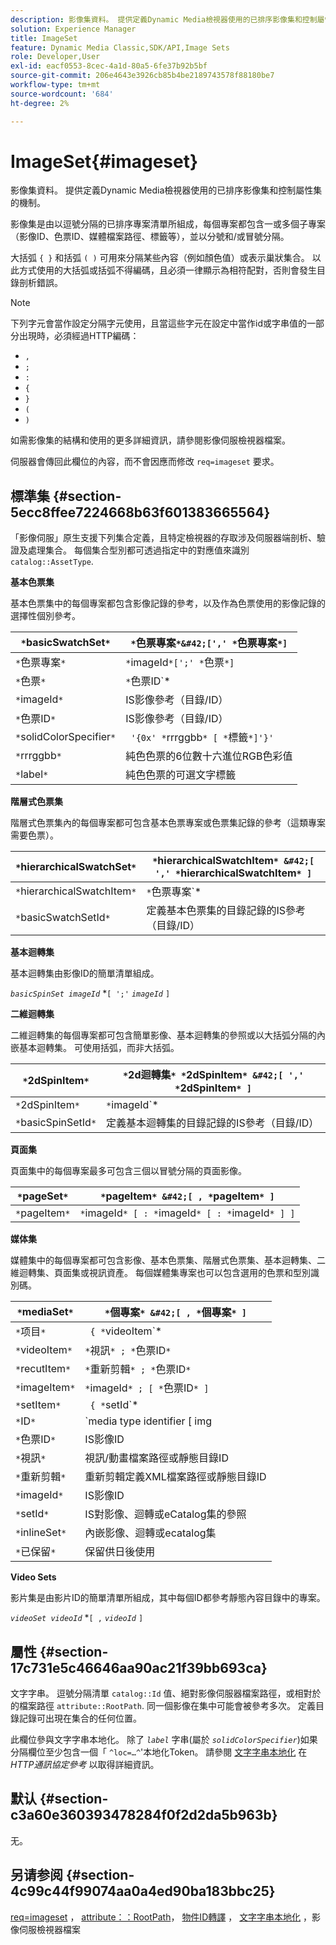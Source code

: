 ```yaml
---
description: 影像集資料。 提供定義Dynamic Media檢視器使用的已排序影像集和控制屬性集的機制。
solution: Experience Manager
title: ImageSet
feature: Dynamic Media Classic,SDK/API,Image Sets
role: Developer,User
exl-id: eacf0553-8cec-4a1d-80a5-6fe37b92b5bf
source-git-commit: 206e4643e3926cb85b4be2189743578f88180be7
workflow-type: tm+mt
source-wordcount: '684'
ht-degree: 2%

---
```


# ImageSet{#imageset}

影像集資料。 提供定義Dynamic Media檢視器使用的已排序影像集和控制屬性集的機制。

影像集是由以逗號分隔的已排序專案清單所組成，每個專案都包含一或多個子專案（影像ID、色票ID、媒體檔案路徑、標籤等），並以分號和/或冒號分隔。

大括弧 `{ }` 和括弧 `( )` 可用來分隔某些內容（例如顏色值）或表示巢狀集合。 以此方式使用的大括弧或括弧不得編碼，且必須一律顯示為相符配對，否則會發生目錄剖析錯誤。

>[!NOTE]
>
>下列字元會當作設定分隔字元使用，且當這些字元在設定中當作id或字串值的一部分出現時，必須經過HTTP編碼：
>
>* `,`
>* `;`
>* `:`
>* `{`
>* `}`
>* `(`
>* `)`



如需影像集的結構和使用的更多詳細資訊，請參閱影像伺服檢視器檔案。

伺服器會傳回此欄位的內容，而不會因應而修改 `req=imageset` 要求。

## 標準集 {#section-5ecc8ffee7224668b63f601383665564}

「影像伺服」原生支援下列集合定義，且特定檢視器的存取涉及伺服器端剖析、驗證及處理集合。 每個集合型別都可透過指定中的對應值來識別 `catalog::AssetType`.

**基本色票集**

基本色票集中的每個專案都包含影像記錄的參考，以及作為色票使用的影像記錄的選擇性個別參考。

| `*`basicSwatchSet`*` | `*`色票專案`*&#42;[',' *`色票專案`*]` |
|---|---|
| `*`色票專案`*` | `*`imageId`*[';' *`色票`*]` |
| `*`色票`*` | `*`色票ID`*|solidColorSpecifier` |
| `*`imageId`*` | IS影像參考（目錄/ID） |
| `*`色票ID`*` | IS影像參考（目錄/ID） |
| `*`solidColorSpecifier`*` | ` '{0x' *`rrrggbb`* [ *`標籤`*]'}'` |
| `*`rrrggbb`*` | 純色色票的6位數十六進位RGB色彩值 |
| `*`label`*` | 純色色票的可選文字標籤 |

**階層式色票集**

階層式色票集內的每個專案都可包含基本色票專案或色票集記錄的參考（這類專案需要色票）。

| `*`hierarchicalSwatchSet`*` | `*`hierarchicalSwatchItem`* &#42;[ ',' *`hierarchicalSwatchItem`* ]` |
|---|---|
| `*`hierarchicalSwatchItem`*` | `*`色票專案`* | { *`basicSwatchSetId`* ';' *`色票`* }` |
| `*`basicSwatchSetId`*` | 定義基本色票集的目錄記錄的IS參考（目錄/ID） |

**基本迴轉集**

基本迴轉集由影像ID的簡單清單組成。

*`basicSpinSet imageId`*  &#42;`[ ';'`  *`imageId`* `]`

**二維迴轉集**

二維迴轉集的每個專案都可包含簡單影像、基本迴轉集的參照或以大括弧分隔的內嵌基本迴轉集。 可使用括弧，而非大括弧。

| `*`2dSpinItem`*` | `*`2d迴轉集`* *`2dSpinItem`* &#42;[ ',' *`2dSpinItem`* ]` |
|---|---|
| `*`2dSpinItem`*` | `*`imageId`* | { '{' *`basicSpinSet`* '}' } | *`basicSpinSetId`*` |
| `*`basicSpinSetId`*` | 定義基本迴轉集的目錄記錄的IS參考（目錄/ID） |

**頁面集**

頁面集中的每個專案最多可包含三個以冒號分隔的頁面影像。

| `*`pageSet`*` | `*`pageItem`* &#42;[ , *`pageItem`* ]` |
|---|---|
| `*`pageItem`*` | `*`imageId`* [ : *`imageId`* [ : *`imageId`* ] ]` |

**媒体集**

媒體集中的每個專案都可包含影像、基本色票集、階層式色票集、基本迴轉集、二維迴轉集、頁面集或視訊資產。 每個媒體集專案也可以包含選用的色票和型別識別碼。

| `*`mediaSet`*` | `*`個專案`* &#42;[ , *`個專案`* ]` |
|---|---|
| `*`项目`*` | ` { *`videoItem`* | *`recutItem`* | *`imageItem`*}} | *`setItem`* } [ ; [ *`ID`* ] [ ; [ *`保留`* ] ] ]` |
| `*`videoItem`*` | `*`視訊`* ; *`色票ID`*` |
| `*`recutItem`*` | `*`重新剪輯`* ; *`色票ID`*` |
| `*`imageItem`*` | `*`imageId`* ; [ *`色票ID`* ]` |
| `*`setItem`*` | ` { *`setId`* | { '{' *`inlineSet`* '}' } } ; *`色票ID`*` |
| `*`ID`*` | `media type identifier [ img | basic | advanced_image | img | img_set | advanced_imageset | advanced_swatchset | spin | video ]` |
| `*`色票ID`*` | IS影像ID |
| `*`視訊`*` | 視訊/動畫檔案路徑或靜態目錄ID |
| `*`重新剪輯`*` | 重新剪輯定義XML檔案路徑或靜態目錄ID |
| `*`imageId`*` | IS影像ID |
| `*`setId`*` | IS對影像、迴轉或eCatalog集的參照 |
| `*`inlineSet`*` | 內嵌影像、迴轉或ecatalog集 |
| `*`已保留`*` | 保留供日後使用 |

**Video Sets**

影片集是由影片ID的簡單清單所組成，其中每個ID都參考靜態內容目錄中的專案。

*`videoSet videoId`*  &#42;`[ ,`  *`videoId`* `]`

## 屬性 {#section-17c731e5c46646aa90ac21f39bb693ca}

文字字串。 逗號分隔清單 `catalog::Id` 值、絕對影像伺服器檔案路徑，或相對於的檔案路徑 `attribute::RootPath`. 同一個影像在集中可能會被參考多次。 定義目錄記錄可出現在集合的任何位置。

此欄位參與文字字串本地化。 除了 *`label`* 字串(屬於 *`solidColorSpecifier`*)如果分隔欄位至少包含一個「 `^loc=…^`&#39;本地化Token。 請參閱 [文字字串本地化](/help/aem-is-ir-api/is-api/http-ref/image-serving-api-ref/c-http-protocol-reference/c-syntax-and-features/r-text-string-localization.md) 在 *HTTP通訊協定參考* 以取得詳細資訊。

## 默认 {#section-c3a60e360393478284f0f2d2da5b963b}

无。

## 另请参阅 {#section-4c99c44f99074aa0a4ed90ba183bbc25}

[req=imageset](/help/aem-is-ir-api/is-api/http-ref/image-serving-api-ref/c-http-protocol-reference/c-command-reference/r-req/r-req.md) ， [attribute：：RootPath](/help/aem-is-ir-api/is-api/image-catalog/image-serving-api-ref/c-image-catalog-reference/c-attributes-reference/r-rootpath.md)， [物件ID轉譯](/help/aem-is-ir-api/is-api/http-ref/image-serving-api-ref/c-http-protocol-reference/c-syntax-and-features/r-object-id-translation.md) ， [文字字串本地化](/help/aem-is-ir-api/is-api/http-ref/image-serving-api-ref/c-http-protocol-reference/c-syntax-and-features/r-text-string-localization.md) ，影像伺服檢視器檔案
